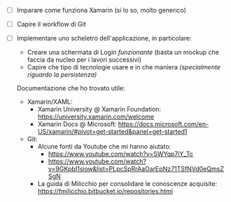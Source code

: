 - [ ] Imparare come funziona Xamarin (si lo so, molto generico)
- [ ] Capire il workflow di Git
- [ ] Implementare uno scheletro dell'applicazione, in particolare:
  * Creare una schermata di Login _funzionante_ (basta un mockup che faccia da nucleo per i lavori successivi)
  * Capire che tipo di tecnologie usare e in che maniera _(specialmente riguardo la persistenza)_

  Documentazione che ho trovato utile:
  * Xamarin/XAML:
    * Xamarin University @ Xamarin Foundation: https://university.xamarin.com/welcome
    * Xamarin Docs @ Microsoft: https://docs.microsoft.com/en-US/xamarin/#pivot=get-started&panel=get-started1
  * Git: 
    * Alcune fonti da Youtube che mi hanno aiutato:
      * https://www.youtube.com/watch?v=SWYqp7iY_Tc
      * https://www.youtube.com/watch?v=9GKpbI1siow&list=PLpcSpRrAaOarEpNz71TSfNVd0eQmsZSgN
    * La guida di Milicchio per consolidare le conoscenze acquisite: https://fmilicchio.bitbucket.io/repositories.html
